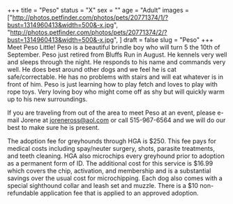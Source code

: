 +++
title = "Peso"
status = "X"
sex = ""
age = "Adult"
images = ["http://photos.petfinder.com/photos/pets/20771374/1/?bust=1314960413&width=500&-x.jpg",
"http://photos.petfinder.com/photos/pets/20771374/2/?bust=1314960413&width=500&-x.jpg",
]
draft = false
slug = "Peso"
+++
Meet Peso Little!  Peso is a beautiful brindle boy who will turn 5 the 10th of September. Peso just retired from Bluffs Run in August. He kennels very well and sleeps through the night. He responds to his name and commands very well. He does best around other dogs and we feel he is cat safe/correctable. He has no problems with stairs and will eat whatever is in front of him. Peso is just learning how to play fetch and loves to play with rope toys. Very loving boy who might come off as shy but will quickly warm up to his new surroundings. 


If you are traveling from out of the area to meet Peso at an event, please e-mail Jorene at joreneross@aol.com or call 515-967-6564 and we will do our best to make sure he is present.

The adoption fee for greyhounds through HGA is $250. This fee pays for medical costs including spay/neuter surgery, shots, parasite treatments, and teeth cleaning. HGA also microchips every greyhound prior to adoption as a permanent form of ID. The additional cost for this service is $16.99 which covers the chip, activation, and membership and is a substantial savings over the usual cost for microchipping. Each dog also comes with a special sighthound collar and leash set and muzzle. There is a $10 non-refundable application fee that is applied to an approved adoption.

